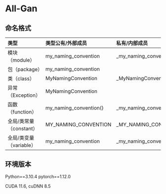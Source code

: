 # All-Gan

## 命名格式

| 类型               | 类型公有/外部成员              | 私有/内部成员                 |
|:-----------------|:-----------------------|:------------------------|
| 模块（module）       | my_naming_convention   | _my_naming_convention   |
| 包（package）       | my_naming_convention   ||
| 类（class）         | MyNamingConvention     | _MyNamingConvention     |
| 异常（Exception）    | MyNamingConvention     ||
| 函数（function）     | my_naming_convention() | _my_naming_convention() |
| 全局/类常量（constant） | MY_NAMING_CONVENTION   | _MY_NAMING_CONVENTION   |
| 全局/类变量（variable） | my_naming_convention   | _my_naming_convention   |

## 环境版本

Python==3.10.4
pytorch==1.12.0 
  

CUDA 11.6, cuDNN 8.5

